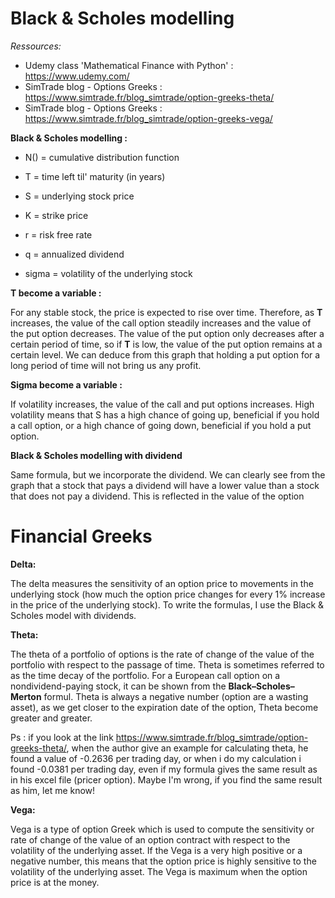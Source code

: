 # Black & Scholes modelling

*Ressources:*  
- Udemy class 'Mathematical Finance with Python' : https://www.udemy.com/
- SimTrade blog - Options Greeks : https://www.simtrade.fr/blog_simtrade/option-greeks-theta/
- SimTrade blog - Options Greeks : https://www.simtrade.fr/blog_simtrade/option-greeks-vega/


**Black & Scholes modelling :**

- N() = cumulative distribution function 

- T = time left til' maturity (in years)

- S = underlying stock price  

- K = strike price  

- r = risk free rate  

- q = annualized dividend

- sigma = volatility of the underlying stock  


**T become a variable :**  

For any stable stock, the price is expected to rise over time. Therefore, as **T** increases, the value of the call option steadily increases and the value of the put option decreases. The value of the put option only decreases after a certain period of time, so if **T** is low, the value of the put option remains at a certain level. We can deduce from this graph that holding a put option for a long period of time will not bring us any profit.

**Sigma become a variable :**  

If volatility increases, the value of the call and put options increases. High volatility means that S has a high chance of going up, beneficial if you hold a call option, or a high chance of going down, beneficial if you hold a put option.

**Black & Scholes modelling with dividend**  

Same formula, but we incorporate the dividend. We can clearly see from the graph that a stock that pays a dividend will have a lower value than a stock that does not pay a dividend. This is reflected in the value of the option
  

# Financial Greeks  

**Delta:**  

The delta measures the sensitivity of an option price to movements in the underlying stock (how much the option price changes for every 1% increase in the price of the underlying stock). To write the formulas, I use the Black & Scholes model with dividends. 

**Theta:**  

The theta of a portfolio of options is the rate of change of the value of the portfolio with respect to the passage of time. Theta is sometimes referred to as the time decay of the portfolio. For a European call option on a nondividend-paying stock, it can be shown from the **Black–Scholes–Merton** formul. Theta is always a negative number (option are a wasting asset), as we get closer to the expiration date of the option, Theta become greater and greater. 

Ps : if you look at the link https://www.simtrade.fr/blog_simtrade/option-greeks-theta/, when the author give an example for calculating theta, he found a value of -0.2636 per trading day, or when i do my calculation i found -0.0381 per trading day, even if my formula gives the same result as in his excel file (pricer option). Maybe I'm wrong, if you find the same result as him, let me know! 

**Vega:**  

Vega is a type of option Greek which is used to compute the sensitivity or rate of change of the value of an option contract with respect to the volatility of the underlying asset. If the Vega is a very high positive or a negative number, this means that the option price is highly sensitive to the volatility of the underlying asset. The Vega is maximum when the option price is at the money.











